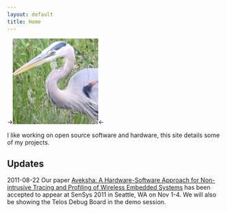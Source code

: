 ```yaml
---
layout: default
title: Home
---
```


-><img src="images/GreatBlueHeron.png" alt="Photograph of a Great Blue Heron, taken from my back yard." title="Great Blue Heron" class="img"/><-

I like working on open source software and hardware, this site details some of my projects.

Updates
-------

2011-08-22 Our paper [Aveksha: A Hardware-Software Approach for Non-intrusive Tracing and
Profiling of Wireless Embedded Systems](http://matthew.tancreti.net/aveksha.html)
has been accepted to appear at SenSys 2011 in Seattle, WA on Nov 1-4.
We will also be showing the Telos Debug Board in the demo session.
